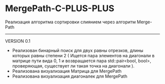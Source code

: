 # MergePath-C-PLUS-PLUS
Реализация алгоритма сортировки слиянием через алгоритм Merge-Path

-----------------------------------------------------------------
VERSION 0.1 


- Реализован бинарный поиск для двух равны отрезков, длины которых равны степени 2 ( Ищется пара элементов на диагонали в матрице пути вида 0, 1 и возвращается пара std::pair<bool, bool>, проверяющая, существует ли такая точка на диагонали ). 
- Реализована визуализация Матрица для MergePath
- Реализована визуализация диагоналек для MergePath
